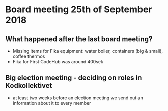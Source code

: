# Board meeting 25th of September 2018
## What happened after the last board meeting? 
- Missing items for Fika equipment: water boiler, containers (big & small), coffee thermos
- Fika for First CodeHub was around 400sek

## Big election meeting - deciding on roles in Kodkollektivet
- at least two weeks before an election meeting we send out an information about it to every member
